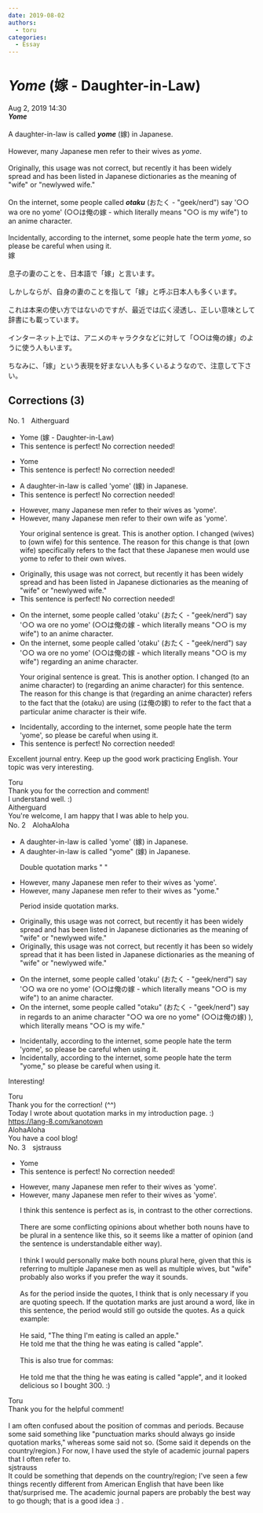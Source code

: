 ```yaml
---
date: 2019-08-02
authors:
  - toru
categories:
  - Essay
---
```


<h1 id="subject_show"><strong><em>Yome</strong></em> (嫁 - Daughter-in-Law)</h1>
<div class="date">Aug 2, 2019 14:30</div>
<div id="post"><div id="body_show_ori">
<strong><em>Yome</strong></em><br/><br/>A daughter-in-law is called <strong><em>yome</em></strong> (嫁) in Japanese.<br/><br/>However, many Japanese men refer to their wives as <em>yome</em>.<br/><br/>Originally, this usage was not correct, but recently it has been widely spread and has been listed in Japanese dictionaries as the meaning of "wife" or "newlywed wife."<br/><br/>On the internet, some people called <strong><em>otaku</em></strong> (おたく - "geek/nerd") say '○○ wa ore no yome' (○○は俺の嫁 - which literally means "○○ is my wife") to an anime character.<br/><br/>Incidentally, according to the internet, some people hate the term <em>yome</em>, so please be careful when using it.
</div></div>

<!-- more -->

<div id="post_ja"><div id="body_show_mo">
嫁<br/><br/>息子の妻のことを、日本語で「嫁」と言います。<br/><br/>しかしならが、自身の妻のことを指して「嫁」と呼ぶ日本人も多くいます。<br/><br/>これは本来の使い方ではないのですが、最近では広く浸透し、正しい意味として辞書にも載っています。<br/><br/>インターネット上では、アニメのキャラクタなどに対して「○○は俺の嫁」のように使う人もいます。<br/><br/>ちなみに、「嫁」という表現を好まない人も多くいるようなので、注意して下さい。
</div></div>

## Corrections (3)
<div id="block"><div class="first_name"> No. 1　<span class="just_name">Aitherguard</span></div><div id="block2">
<ul class="correction_field">
<li class="incorrect">Yome (嫁 - Daughter-in-Law)</li>
<li class="corrected perfect">This sentence is perfect! No correction needed!</li>
</ul>
<ul class="correction_field">
<li class="incorrect">Yome</li>
<li class="corrected perfect">This sentence is perfect! No correction needed!</li>
</ul>
<ul class="correction_field">
<li class="incorrect">A daughter-in-law is called 'yome' (嫁) in Japanese.</li>
<li class="corrected perfect">This sentence is perfect! No correction needed!</li>
</ul>
<ul class="correction_field">
<li class="incorrect">However, many Japanese men refer to their wives as 'yome'.</li>
<li class="corrected correct">
However, many Japanese men refer to their own wife as 'yome'.
<p class="correction_comment">Your original sentence is great. This is another option. I changed (wives) to (own wife) for this sentence. The reason for this change is that (own wife) specifically refers to the fact that these Japanese men would use yome to refer to their own wives.</p>
</li>
</ul>
<ul class="correction_field">
<li class="incorrect">Originally, this usage was not correct, but recently it has been widely spread and has been listed in Japanese dictionaries as the meaning of "wife" or "newlywed wife."</li>
<li class="corrected perfect">This sentence is perfect! No correction needed!</li>
</ul>
<ul class="correction_field">
<li class="incorrect">On the internet, some people called 'otaku' (おたく - "geek/nerd") say '○○ wa ore no yome' (○○は俺の嫁 - which literally means "○○ is my wife") to an anime character.</li>
<li class="corrected correct">
On the internet, some people called 'otaku' (おたく - "geek/nerd") say '○○ wa ore no yome' (○○は俺の嫁 - which literally means "○○ is my wife") regarding an anime character.
<p class="correction_comment">Your original sentence is great. This is another option. I changed (to an anime character) to (regarding an anime character) for this sentence. The reason for this change is that (regarding an anime character) refers to the fact that the (otaku) are using (は俺の嫁) to refer to the fact that a particular anime character is their wife.</p>
</li>
</ul>
<ul class="correction_field">
<li class="incorrect">Incidentally, according to the internet, some people hate the term 'yome', so please be careful when using it.</li>
<li class="corrected perfect">This sentence is perfect! No correction needed!</li>
</ul>
<p class="comment_small">
 Excellent journal entry. Keep up the good work practicing English. Your topic was very interesting.
</p>

</div><div class="name"><span class="just_name">Toru</span><br>
Thank you for the correction and comment!<br/>I understand well. :)
</div>
<div class="name"><span class="just_name">Aitherguard</span><br>
You're welcome, I am happy that I was able to help you.
</div>
</div>
<div id="block"><div class="first_name"> No. 2　<span class="just_name">AlohaAloha</span></div><div id="block2">
<ul class="correction_field">
<li class="incorrect">A daughter-in-law is called 'yome' (嫁) in Japanese.</li>
<li class="corrected correct">
A daughter-in-law is called <span class="f_blue">"</span>yome<span class="f_blue">"</span> (嫁) in Japanese.
<p class="correction_comment">Double quotation marks " "</p>
</li>
</ul>
<ul class="correction_field">
<li class="incorrect">However, many Japanese men refer to their wives as 'yome'.</li>
<li class="corrected correct">
However, many Japanese men refer to their wives as <span class="f_blue">"</span>yome.<span class="f_blue">"</span>
<p class="correction_comment">Period inside quotation marks.</p>
</li>
</ul>
<ul class="correction_field">
<li class="incorrect">Originally, this usage was not correct, but recently it has been widely spread and has been listed in Japanese dictionaries as the meaning of "wife" or "newlywed wife."</li>
<li class="corrected correct">
Originally, this usage was not correct, but recently it has been <span class="f_blue">so</span> widely spread <span class="f_blue">that it</span> has been listed in Japanese dictionaries as the meaning of "wife" or "newlywed wife."
</li>
</ul>
<ul class="correction_field">
<li class="incorrect">On the internet, some people called 'otaku' (おたく - "geek/nerd") say '○○ wa ore no yome' (○○は俺の嫁 - which literally means "○○ is my wife") to an anime character.</li>
<li class="corrected correct">
On the internet, some people called <span class="f_blue">"</span>otaku<span class="f_blue">"</span> (おたく - "geek/nerd") <span class="f_blue">say in regards to an anime character</span> "○○ wa ore no yome" (○○は俺の嫁<span class="f_blue">)</span> )<span class="f_blue">,</span> which literally means "○○ is my wife." 
</li>
</ul>
<ul class="correction_field">
<li class="incorrect">Incidentally, according to the internet, some people hate the term 'yome', so please be careful when using it.</li>
<li class="corrected correct">
Incidentally, according to the internet, some people hate the term "yome," so please be careful when using it.
</li>
</ul>
<p class="comment_small">
 Interesting!
</p>

</div><div class="name"><span class="just_name">Toru</span><br>
Thank you for the correction! (^^)<br/>Today I wrote about quotation marks in my introduction page. :)<br/><a href="https://lang-8.com/kanotown" target="_blank">https://lang-8.com/kanotown</a>
</div>
<div class="name"><span class="just_name">AlohaAloha</span><br>
You have a cool blog!
</div>
</div>
<div id="block"><div class="first_name"> No. 3　<span class="just_name">sjstrauss</span></div><div id="block2">
<ul class="correction_field">
<li class="incorrect">Yome</li>
<li class="corrected perfect">This sentence is perfect! No correction needed!</li>
</ul>
<ul class="correction_field">
<li class="incorrect">However, many Japanese men refer to their wives as 'yome'.</li>
<li class="corrected correct">
However, many Japanese men refer to their wives as 'yome'.
<p class="correction_comment">I think this sentence is perfect as is, in contrast to the other corrections. <br/><br/>There are some conflicting opinions about whether both nouns have to be plural in a sentence like this, so it seems like a matter of opinion (and the sentence is understandable either way). <br/><br/>I think I would personally make both nouns plural here, given that this is referring to multiple Japanese men as well as multiple wives, but "wife" probably also works if you prefer the way it sounds. <br/><br/>As for the period inside the quotes, I think that is only necessary if you are quoting speech. If the quotation marks are just around a word, like in this sentence, the period would still go outside the quotes. As a quick example:<br/><br/>He said, "The thing I'm eating is called an apple."<br/>He told me that the thing he was eating is called "apple". <br/><br/>This is also true for commas:<br/><br/>He told me that the thing he was eating is called "apple", and it looked delicious so I bought 300. :)</p>
</li>
</ul>
</div><div class="name"><span class="just_name">Toru</span><br>
Thank you for the helpful comment!<br/><br/>I am often confused about the position of commas and periods. Because some said something like "punctuation marks should always go inside quotation marks," whereas some said not so. (Some said it depends on the country/region.) For now, I have used the style of academic journal papers that I often refer to.
</div>
<div class="name"><span class="just_name">sjstrauss</span><br>
It could be something that depends on the country/region; I've seen a few things recently different from American English that have been like that/surprised me. The academic journal papers are probably the best way to go though; that is a good idea :) .
</div>
</div>
